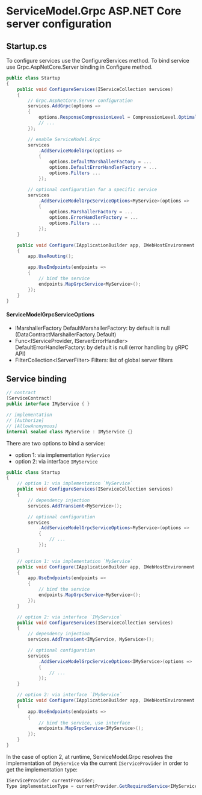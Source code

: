 # ServiceModel.Grpc ASP.NET Core server configuration

## Startup.cs

To configure services use the ConfigureServices method.
To bind service use Grpc.AspNetCore.Server binding in Configure method.

``` c#
public class Startup
{
    public void ConfigureServices(IServiceCollection services)
    {
        // Grpc.AspNetCore.Server configuration
        services.AddGrpc(options =>
        {
            options.ResponseCompressionLevel = CompressionLevel.Optimal;
            // ...
        });

        // enable ServiceModel.Grpc
        services
            .AddServiceModelGrpc(options =>
            {
                options.DefaultMarshallerFactory = ...
                options.DefaultErrorHandlerFactory = ...
                options.Filters ...
            });

        // optional configuration for a specific service
        services
            .AddServiceModelGrpcServiceOptions<MyService>(options =>
            {
                options.MarshallerFactory = ...
                options.ErrorHandlerFactory = ...
                options.Filters ...
            });
    }

    public void Configure(IApplicationBuilder app, IWebHostEnvironment env)
    {
        app.UseRouting();

        app.UseEndpoints(endpoints =>
        {
            // bind the service
            endpoints.MapGrpcService<MyService>();
        });
    }
}
```

#### ServiceModelGrpcServiceOptions

- IMarshallerFactory DefaultMarshallerFactory: by default is null (DataContractMarshallerFactory.Default)
- Func<IServiceProvider, IServerErrorHandler> DefaultErrorHandlerFactory: by default is null (error handling by gRPC API)
- FilterCollection\<IServerFilter\> Filters: list of global server filters

## Service binding

``` c#
// contract
[ServiceContract]
public interface IMyService { }

// implementation
// [Authorize]
// [AllowAnonymous]
internal sealed class MyService : IMyService {}
```

There are two options to bind a service:
- option 1: via implementation `MyService`
- option 2: via interface `IMyService`

``` c#
public class Startup
{
    // option 1: via implementation `MyService`
    public void ConfigureServices(IServiceCollection services)
    {
        // dependency injection
        services.AddTransient<MyService>();

        // optional configuration
        services
            .AddServiceModelGrpcServiceOptions<MyService>(options =>
            {
                // ...
            });
    }

    // option 1: via implementation `MyService`
    public void Configure(IApplicationBuilder app, IWebHostEnvironment env)
    {
        app.UseEndpoints(endpoints =>
        {
            // bind the service
            endpoints.MapGrpcService<MyService>();
        });
    }

    // option 2: via interface `IMyService`
    public void ConfigureServices(IServiceCollection services)
    {
        // dependency injection
        services.AddTransient<IMyService, MyService>();

        // optional configuration
        services
            .AddServiceModelGrpcServiceOptions<IMyService>(options =>
            {
                // ...
            });
    }

    // option 2: via interface `IMyService`
    public void Configure(IApplicationBuilder app, IWebHostEnvironment env)
    {
        app.UseEndpoints(endpoints =>
        {
            // bind the service, use interface
            endpoints.MapGrpcService<IMyService>();
        });
    }
}
```

In the case of option 2, at runtime, ServiceModel.Grpc resolves the implementation of `IMyService` via the current `IServiceProvider` in order to get the implementation type:

``` c#
IServiceProvider currentProvider;
Type implementationType = currentProvider.GetRequiredService<IMyService>().GetType();
```